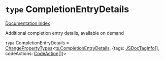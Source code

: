 # `type` CompletionEntryDetails

[Documentation Index](../README.md)

Additional completion entry details, available on demand

`type` CompletionEntryDetails = [ChangePropertyTypes](../type.ChangePropertyTypes/README.md)\<[ts.CompletionEntryDetails](../interface.CompletionEntryDetails/README.md), \{tags: [JSDocTagInfo](../interface.JSDocTagInfo.2/README.md)\[], codeActions: [CodeAction](../interface.CodeAction.2/README.md)\[]}>